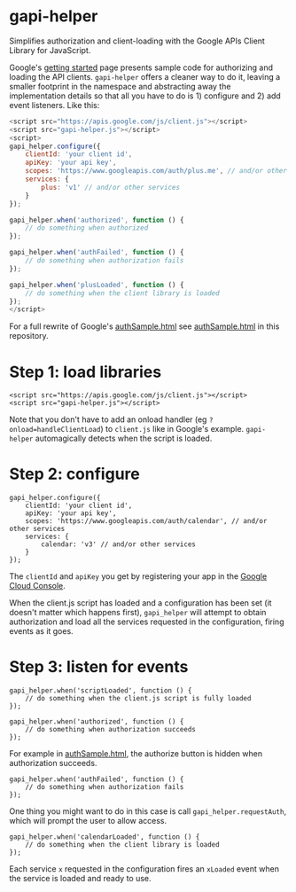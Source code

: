 gapi-helper
===========

Simplifies authorization and client-loading with the Google APIs Client Library for JavaScript.

Google's [getting started](https://developers.google.com/api-client-library/javascript/start/start-js) page presents sample code for authorizing and loading the API clients. `gapi-helper` offers a cleaner way to do it, leaving a smaller footprint in the namespace and abstracting away the implementation details so that all you have to do is 1) configure and 2) add event listeners. Like this:

```javascript
<script src="https://apis.google.com/js/client.js"></script>
<script src="gapi-helper.js"></script>
<script>
gapi_helper.configure({
	clientId: 'your client id',
	apiKey: 'your api key',
	scopes: 'https://www.googleapis.com/auth/plus.me', // and/or other services
	services: {
	    plus: 'v1' // and/or other services
	}
});

gapi_helper.when('authorized', function () {
    // do something when authorized
});

gapi_helper.when('authFailed', function () {
    // do something when authorization fails
});

gapi_helper.when('plusLoaded', function () {
    // do something when the client library is loaded
});
</script>
```

For a full rewrite of Google's 
[authSample.html](https://code.google.com/p/google-api-javascript-client/source/browse/samples/authSample.html) see 
[authSample.html](https://github.com/dr-skot/gapi-helper/blob/master/authSample.html) 
in this repository.

Step 1: load libraries
======================

```
<script src="https://apis.google.com/js/client.js"></script>
<script src="gapi-helper.js"></script>
```

Note that you don't have to add an onload handler (eg `?onload=handleClientLoad`) to `client.js` like in Google's example. 
`gapi-helper` automagically detects when the script is loaded.

Step 2: configure
=================

```
gapi_helper.configure({
    clientId: 'your client id',
    apiKey: 'your api key',
    scopes: 'https://www.googleapis.com/auth/calendar', // and/or other services
    services: {
        calendar: 'v3' // and/or other services
    }
});
```

The `clientId` and `apiKey` you get by registering your app in the [Google Cloud Console](https://code.google.com/apis/console/).

When the client.js script has loaded and a configuration has been set (it doesn't matter which happens first),
`gapi_helper` will attempt to obtain authorization and load all the services requested in the configuration, firing events as it goes.

Step 3: listen for events
=========================

```
gapi_helper.when('scriptLoaded', function () {
    // do something when the client.js script is fully loaded
});
```

```
gapi_helper.when('authorized', function () {
    // do something when authorization succeeds
});
```

For example in [authSample.html](https://github.com/dr-skot/gapi-helper/blob/master/authSample.html), 
the authorize button is hidden when authorization succeeds.


```
gapi_helper.when('authFailed', function () {
    // do something when authorization fails
});
```

One thing you might want to do in this case is call `gapi_helper.requestAuth`, which will prompt the user to allow access.

```
gapi_helper.when('calendarLoaded', function () {
    // do something when the client library is loaded
});
```

Each service `x` requested in the configuration fires an `xLoaded` event when the service is loaded and ready to use.
